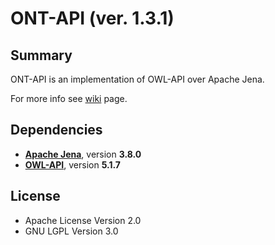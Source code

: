 # ONT-API (ver. 1.3.1)

## Summary
ONT-API is an implementation of OWL-API over Apache Jena.

For more info see [wiki](https://github.com/avicomp/ont-api/wiki) page.
 
## Dependencies
- **[Apache Jena](https://github.com/apache/jena)**, version **3.8.0**
- **[OWL-API](https://github.com/owlcs/owlapi)**, version **5.1.7**

## License
* Apache License Version 2.0
* GNU LGPL Version 3.0

